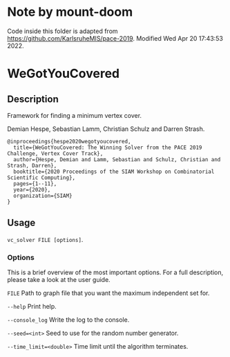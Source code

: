 # Note by mount-doom
Code inside this folder is adapted from https://github.com/KarlsruheMIS/pace-2019.
Modified Wed Apr 20 17:43:53 2022.

# WeGotYouCovered #
## Description ##
Framework for finding a minimum vertex cover.

Demian Hespe, Sebastian Lamm, Christian Schulz and Darren Strash.

```
@inproceedings{hespe2020wegotyoucovered,
  title={WeGotYouCovered: The Winning Solver from the PACE 2019 Challenge, Vertex Cover Track},
  author={Hespe, Demian and Lamm, Sebastian and Schulz, Christian and Strash, Darren},
  booktitle={2020 Proceedings of the SIAM Workshop on Combinatorial Scientific Computing},
  pages={1--11},
  year={2020},
  organization={SIAM}
}
```

## Usage ##
`vc_solver FILE [options]`.

### Options ###
This is a brief overview of the most important options.
For a full description, please take a look at the user guide.

`FILE`
Path to graph file that you want the maximum independent set for.

`--help`
Print help.

`--console_log`
Write the log to the console.

`--seed=<int>`
Seed to use for the random number generator.

`--time_limit=<double>`
Time limit until the algorithm terminates.

